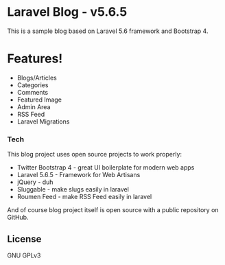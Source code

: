 # Laravel Blog - v5.6.5
This is a sample blog based on Laravel 5.6 framework and Bootstrap 4.
# Features!
  - Blogs/Articles
  - Categories
  - Comments
  - Featured Image
  - Admin Area
  - RSS Feed
  - Laravel Migrations


### Tech
This blog project uses open source projects to work properly:
* Twitter Bootstrap 4 - great UI boilerplate for modern web apps
* Laravel 5.6.5 - Framework for Web Artisans
* jQuery - duh
* Sluggable - make slugs easily in laravel
* Roumen Feed - make RSS Feed easily in laravel

And of course blog project itself is open source with a public repository on GitHub.

License
----

GNU GPLv3
